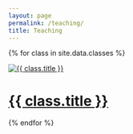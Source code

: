 ```yaml
---
layout: page
permalink: /teaching/
title: Teaching
---
```


{% for class in site.data.classes %}

<div class="project ">
<div class="thumbnail">
<a href="{{ site.url }}/{{ class.url }}">
<img class="thumbnail" src="{{ site.baseurl }}/assets/img/{{ class.img }}" alt="{{ class.title }}" size="100%" />
<span>
<h1>{{ class.title }}</h1>
</span>
</a>
</div>
</div>

{% endfor %}

